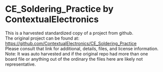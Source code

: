 
# CE_Soldering_Practice by ContextualElectronics  
This is a harvested standardized copy of a project from github.  
The original project can be found at:  
https://github.com/ContextualElectronics/CE_Soldering_Practice  
Please consult that link for additional, details, files, and license information.  
Note: It was auto harvested and if the original repo had more than one board file or anything out of the ordinary the files here are likely not representative.  
    